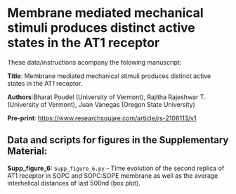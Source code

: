 # Membrane mediated mechanical stimuli produces distinct active states in the AT1 receptor

These data/instructions acompany the folowing manuscript: <br>

**Title**: Membrane mediated mechanical stimuli produces distinct active states in the AT1 receptor.<br>

**Authors**:Bharat Poudel (University of Vermont), Rajitha Rajeshwar T. (University of Vermont), Juan Vanegas (Oregon State University)<br>

**Pre-print**: https://www.researchsquare.com/article/rs-2106113/v1 <br>


## Data and scripts for figures in the Supplementary Material:


**Supp_figure_6:** ```Supp_figure_6.py``` - Time evolution of the second replica of AT1 receptor in SOPC and SOPC:SOPE membrane as well as the average interhelical distances of last 500nd (box plot).<br>

